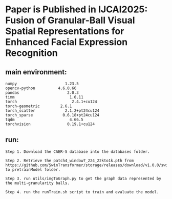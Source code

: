 # Paper is Published in IJCAI2025: Fusion of Granular-Ball Visual Spatial Representations for Enhanced Facial Expression Recognition

## main environment:
	numpy                     1.23.5
	opencv-python          4.6.0.66
	pandas                     2.0.3
	timm                        1.0.11
	torch                        2.4.1+cu124
	torch-geometric         2.6.1
	torch_scatter             2.1.2+pt24cu124
	torch_sparse             0.6.18+pt24cu124
	tqdm                        4.66.5
	torchvision                0.19.1+cu124
	
## run:
	Step 1. Download the CAER-S database into the databases folder.
	
	Step 2. Retrieve the patch4_window7_224_22kto1k.pth from https://github.com/SwinTransformer/storage/releases/download/v1.0.0/swin_base_patch4_window7_224_22kto1k.pth to pretrainModel folder.
	
	Step 3. run utils/imgToGraph.py to get the graph data represented by the multi-granularity balls.
	
	Step 4. run the runTrain.sh script to train and evaluate the model.
	
